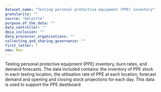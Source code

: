 ```yaml
---
dataset_name: "Testing personal protective equipment (PPE) inventory"
granularity: ""
source: "Deloitte"
purpose_of_the_data: ""
data_controller: ""
dpia_inclusion: ""
data_processor_organisations: ""
collecting_and_sharing_governance: ""
first_letter: T
new: New
---
```

Testing personal protective equipment (PPE) inventory, burn rates, and demand forecasts. The data included contains: the inventory of PPE stock in each testing location, the utilisation rate of PPE at each location, forecast demand and opening and closing stock projections for each day. This data is used to support the PPE dashboard